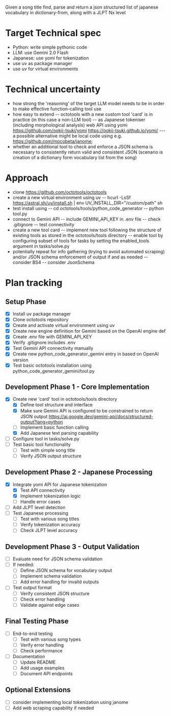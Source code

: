 #

Given a song title find, parse and return a json structured list of japanese vocabulary in dictionary-from, along with a JLPT Nx level 

# Target Technical spec
- Python: write simple pythonic code
- LLM: use Gemini 2.0 Flash
- Japanese: use yomi for tokenization
- use uv as package manager
- use uv for virtual environments


# Technical uncertainty
- how strong the 'reasoning' of the target LLM model needs to be in order to make effective function-calling tool use
- how easy to extend
-- octotools with a new custom tool 'card' is in practice (in this case a non-LLM tool)
-- as Japanese tokeniser (including morphological analysis) web API using yomi https://github.com/ookii-tsuki/yomi https://ookii-tsuki.github.io/yomi/
--- a possible alternative might be local code using e.g. https://github.com/mocobeta/janome;
- whether an additional tool to check and enforce a JSON schema is necessary to consistently return valid and consistent JSON (scenario is creation of a dictionary form vocabulary list from the song)

# Approach
- clone https://github.com/octotools/octotools
- create a new virtual environment using uv 
-- hcurl -LsSf https://astral.sh/uv/install.sh | env UV_INSTALL_DIR="/custom/path" sh
- test install using 
-- cd octotools/tools/python_code_generator
-- python tool.py
- connect to Gemini API
-- include GEMINI_API_KEY in .env file
-- check .gitignore
-- test connectivity
- create a new tool card
-- implement new tool following the structure of existing tools as stored in the octotools/tools directory
-- enable tool by configuring subset of tools for tasks by setting the enabled_tools argument in tasks/solve.py
- potentially repeat for info gathering (trying to avoid automated scraping) and/or JSON schema enforcement of output if and as needed
-- consider BS4
-- consider JsonSchema

# Plan tracking

## Setup Phase
- [x] Install uv package manager
- [x] Clone octotools repository
- [x] Create and activate virtual environment using uv
- [x] Create new engine definition for Gemini based on the OpenAI engine def
- [x] Create .env file with GEMINI_API_KEY
- [x] Verify .gitignore includes .env
- [x] Test Gemini API connectivity manually
- [x] Create new python_code_generator_gemini entry in based on OpenAI version 
- [x] Test basic octotools installation using python_code_generator_gemini/tool.py

## Development Phase 1 - Core Implementation
- [x] Create new 'card' tool in octotools/tools directory
  - [x] Define tool structure and interface
  - [x] Make sure Gemini API is configured to be constrained to return JSON output
      https://ai.google.dev/gemini-api/docs/structured-output?lang=python
  - [ ] Implement basic function calling
  - [x] Add Japanese text parsing capability
- [ ] Configure tool in tasks/solve.py
- [ ] Test basic tool functionality
  - [ ] Test with simple song title
  - [ ] Verify JSON output structure

## Development Phase 2 - Japanese Processing
- [x] Integrate yomi API for Japanese tokenization
  - [x] Test API connectivity
  - [x] Implement tokenization logic
  - [ ] Handle error cases
- [ ] Add JLPT level detection
- [ ] Test Japanese processing
  - [ ] Test with various song titles
  - [ ] Verify tokenization accuracy
  - [ ] Check JLPT level accuracy

## Development Phase 3 - Output Validation
- [ ] Evaluate need for JSON schema validation
- [ ] If needed:
  - [ ] Define JSON schema for vocabulary output
  - [ ] Implement schema validation
  - [ ] Add error handling for invalid outputs
- [ ] Test output format
  - [ ] Verify consistent JSON structure
  - [ ] Check error handling
  - [ ] Validate against edge cases

## Final Testing Phase
- [ ] End-to-end testing
  - [ ] Test with various song types
  - [ ] Verify error handling
  - [ ] Check performance
- [ ] Documentation
  - [ ] Update README
  - [ ] Add usage examples
  - [ ] Document API endpoints

## Optional Extensions
- [ ] consider implementing local tokenization using janome
- [ ] Add web scraping capability if needed